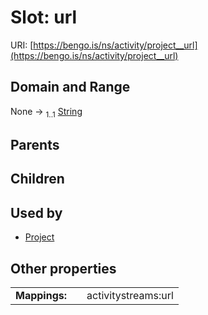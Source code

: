 
# Slot: url




URI: [https://bengo.is/ns/activity/project__url](https://bengo.is/ns/activity/project__url)


## Domain and Range

None &#8594;  <sub>1..1</sub> [String](types/String.md)

## Parents


## Children


## Used by

 * [Project](Project.md)

## Other properties

|  |  |  |
| --- | --- | --- |
| **Mappings:** | | activitystreams:url |

